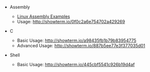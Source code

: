 
* Assembly
    * [Linux Assembly Examples](http://tinylab.org/linux-assembly-language-quick-start/)
    * Usage: <http://showterm.io/0f0c2a6e754702a429269>

* C
    * Basic Usage: <http://showterm.io/a98435fb1b79b83954775>
    * Advanced Usage: <http://showterm.io/887b5ee77e3f377035d01>

* Shell
    * Basic Usage: <http://showterm.io/445cbf5541c926b19d4af>
